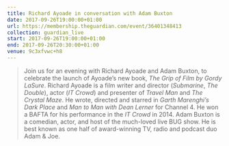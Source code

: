 ```yaml
---
title: Richard Ayoade in conversation with Adam Buxton
date: 2017-09-26T19:00:00+01:00
url: https://membership.theguardian.com/event/36401348413
collection: guardian_live
start: 2017-09-26T19:00:00+01:00
end: 2017-09-26T20:30:00+01:00
venue: 9c3xfvwc+h8
---
```

> Join us for an evening with Richard Ayoade and Adam Buxton, to celebrate the launch of Ayoade’s new book, <cite>The Grip of Film by Gordy LaSure</cite>. Richard Ayoade is a film writer and director (<cite>Submarine</cite>, <cite>The Double</cite>), actor (<cite>IT Crowd</cite>) and presenter of <cite>Travel Man</cite> and <cite>The Crystal Maze</cite>. He wrote, directed and starred in <cite>Garth Marenghi’s Dark Place</cite> and <cite>Man to Man with Dean Lerner</cite> for Channel 4. He won a BAFTA for his performance in the <cite>IT Crowd</cite> in 2014. Adam Buxton is a comedian, actor, and host of the much-loved live BUG show. He is best known as one half of award-winning TV, radio and podcast duo Adam & Joe.
